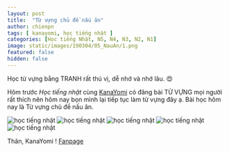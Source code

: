 ```yaml
---
layout: post
title:  "Từ vựng chủ đề nấu ăn"
author: chienpn
tags: [ kanayomi, học tiếng nhật ]
categories: [Học tiếng Nhật, N5, N4, N3, N2, N1]
image: static/images/190304/05_NauAn/1.png
featured: false
hidden: false
---
```


Học từ vựng bằng TRANH rất thú vị, dễ nhớ và nhớ lâu. 😍

Hôm trước _Học tiếng nhật_ cùng [KanaYomi](https://kanayomi.com/) có đăng bài TỪ VỰNG mọi người rất thích nên hôm nay bọn mình lại tiếp tục làm từ vựng đây ạ.
Bài học hôm nay là Từ vựng chủ đề nấu ăn.

![học tiếng nhật](/static/images/190304/05_NauAn/2.png)
![học tiếng nhật](/static/images/190304/05_NauAn/3.png)
![học tiếng nhật](/static/images/190304/05_NauAn/4.png)
![học tiếng nhật](/static/images/190304/05_NauAn/5.png)
![học tiếng nhật](/static/images/190304/05_NauAn/6.png)

Thân, KanaYomi !
[Fanpage](https://www.facebook.com/kanayomi)
